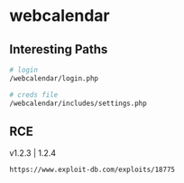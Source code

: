 # webcalendar

## Interesting Paths

```bash
# login
/webcalendar/login.php

# creds file
/webcalendar/includes/settings.php
```

## RCE

v1.2.3 | 1.2.4

```
https://www.exploit-db.com/exploits/18775
```
